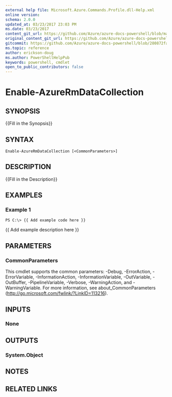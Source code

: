 ```yaml
---
external help file: Microsoft.Azure.Commands.Profile.dll-Help.xml
online version:
schema: 2.0.0
updated_at: 03/23/2017 23:03 PM
ms.date: 03/23/2017
content_git_url: https://github.com/Azure/azure-docs-powershell/blob/master/azureps-cmdlets-docs/ResourceManager/AzureRM.Profile/v1.0.4.3/Enable-AzureRmDataCollection.md
original_content_git_url: https://github.com/Azure/azure-docs-powershell/blob/master/azureps-cmdlets-docs/ResourceManager/AzureRM.Profile/v1.0.4.3/Enable-AzureRmDataCollection.md
gitcommit: https://github.com/Azure/azure-docs-powershell/blob/280872fa529e03be2466fa2252957a2060a9dfe4
ms.topic: reference
author: erickson-doug
ms.author: PowerShellHelpPub
keywords: powershell, cmdlet
open_to_public_contributors: false
---
```


# Enable-AzureRmDataCollection

## SYNOPSIS
{{Fill in the Synopsis}}

## SYNTAX

```
Enable-AzureRmDataCollection [<CommonParameters>]
```

## DESCRIPTION
{{Fill in the Description}}

## EXAMPLES

### Example 1
```
PS C:\> {{ Add example code here }}
```

{{ Add example description here }}

## PARAMETERS

### CommonParameters
This cmdlet supports the common parameters: -Debug, -ErrorAction, -ErrorVariable, -InformationAction, -InformationVariable, -OutVariable, -OutBuffer, -PipelineVariable, -Verbose, -WarningAction, and -WarningVariable. For more information, see about_CommonParameters (http://go.microsoft.com/fwlink/?LinkID=113216).

## INPUTS

### None

## OUTPUTS

### System.Object

## NOTES

## RELATED LINKS

